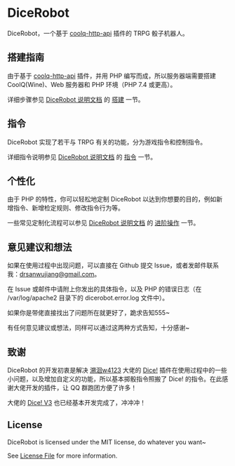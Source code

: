 # DiceRobot

DiceRobot，一个基于 [coolq-http-api](https://github.com/richardchien/coolq-http-api) 插件的 TRPG 骰子机器人。

## 搭建指南

由于基于 [coolq-http-api](https://github.com/richardchien/coolq-http-api) 插件，并用 PHP 编写而成，所以服务器端需要搭建 CoolQ(Wine)、Web 服务器和 PHP 环境（PHP 7.4 或更高）。

详细步骤参见 [DiceRobot 说明文档](https://docs.drsanwujiang.com/dicerobot/) 的 [搭建](https://docs.drsanwujiang.com/dicerobot/build) 一节。

## 指令

DiceRobot 实现了若干与 TRPG 有关的功能，分为游戏指令和控制指令。

详细指令说明参见 [DiceRobot 说明文档](https://docs.drsanwujiang.com/dicerobot/) 的 [指令](https://docs.drsanwujiang.com/dicerobot/order) 一节。

## 个性化

由于 PHP 的特性，你可以轻松地定制 DiceRobot 以达到你想要的目的，例如新增指令、新增检定规则、修改指令行为等。

一些常见定制化流程可以参见 [DiceRobot 说明文档](https://docs.drsanwujiang.com/dicerobot/) 的 [进阶操作](https://docs.drsanwujiang.com/dicerobot/advanced-control) 一节。

## 意见建议和想法

如果在使用过程中出现问题，可以直接在 Github 提交 Issue，或者发邮件联系我：[drsanwujiang@gmail.com](mailto:drsanwujiang@gmail.com)。

在 Issue 或邮件中请附上你发出的具体指令，以及 PHP 的错误日志（在 /var/log/apache2 目录下的 dicerobot.error.log 文件中）。

如果你是带佬直接找出了问题所在就更好了，跪求告知555~

有任何意见建议或想法，同样可以通过这两种方式告知，十分感谢~

## 致谢

DiceRobot 的开发初衷是解决 [溯洄w4123](https://github.com/w4123) 大佬的 [Dice!](https://github.com/w4123/Dice) 插件在使用过程中的一些小问题，以及增加自定义的功能，所以基本掷骰指令照搬了 Dice! 的指令。在此感谢大佬开发的插件，让 QQ 群跑团方便了许多！

大佬的 [Dice! V3](https://github.com/w4123/Dice3) 也已经基本开发完成了，冲冲冲！

## License

DiceRobot is licensed under the MIT license, do whatever you want~

See [License File](https://github.com/drsanwujiang/DiceRobot/LICENSE) for more information.